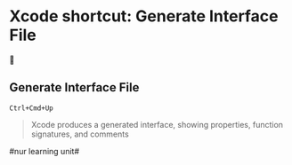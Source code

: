 # Xcode shortcut: Generate Interface File
🚀

## Generate Interface File

`Ctrl+Cmd+Up`

> Xcode produces a generated interface, showing properties, function signatures, and comments

#nur learning unit#